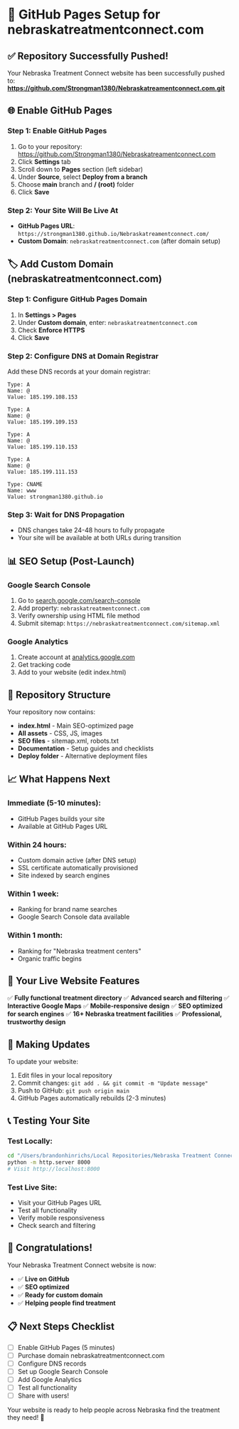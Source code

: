 # 🚀 GitHub Pages Setup for nebraskatreatmentconnect.com

## ✅ Repository Successfully Pushed!

Your Nebraska Treatment Connect website has been successfully pushed to:
**https://github.com/Strongman1380/Nebraskatreamentconnect.com.git**

## 🌐 Enable GitHub Pages

### Step 1: Enable GitHub Pages
1. Go to your repository: https://github.com/Strongman1380/Nebraskatreamentconnect.com
2. Click **Settings** tab
3. Scroll down to **Pages** section (left sidebar)
4. Under **Source**, select **Deploy from a branch**
5. Choose **main** branch and **/ (root)** folder
6. Click **Save**

### Step 2: Your Site Will Be Live At
- **GitHub Pages URL**: `https://strongman1380.github.io/Nebraskatreamentconnect.com/`
- **Custom Domain**: `nebraskatreatmentconnect.com` (after domain setup)

## 🏷️ Add Custom Domain (nebraskatreatmentconnect.com)

### Step 1: Configure GitHub Pages Domain
1. In **Settings > Pages**
2. Under **Custom domain**, enter: `nebraskatreatmentconnect.com`
3. Check **Enforce HTTPS**
4. Click **Save**

### Step 2: Configure DNS at Domain Registrar
Add these DNS records at your domain registrar:

```
Type: A
Name: @
Value: 185.199.108.153

Type: A  
Name: @
Value: 185.199.109.153

Type: A
Name: @
Value: 185.199.110.153

Type: A
Name: @
Value: 185.199.111.153

Type: CNAME
Name: www
Value: strongman1380.github.io
```

### Step 3: Wait for DNS Propagation
- DNS changes take 24-48 hours to fully propagate
- Your site will be available at both URLs during transition

## 📊 SEO Setup (Post-Launch)

### Google Search Console
1. Go to [search.google.com/search-console](https://search.google.com/search-console)
2. Add property: `nebraskatreatmentconnect.com`
3. Verify ownership using HTML file method
4. Submit sitemap: `https://nebraskatreatmentconnect.com/sitemap.xml`

### Google Analytics
1. Create account at [analytics.google.com](https://analytics.google.com)
2. Get tracking code
3. Add to your website (edit index.html)

## 🔧 Repository Structure

Your repository now contains:
- **index.html** - Main SEO-optimized page
- **All assets** - CSS, JS, images
- **SEO files** - sitemap.xml, robots.txt
- **Documentation** - Setup guides and checklists
- **Deploy folder** - Alternative deployment files

## 📈 What Happens Next

### Immediate (5-10 minutes):
- GitHub Pages builds your site
- Available at GitHub Pages URL

### Within 24 hours:
- Custom domain active (after DNS setup)
- SSL certificate automatically provisioned
- Site indexed by search engines

### Within 1 week:
- Ranking for brand name searches
- Google Search Console data available

### Within 1 month:
- Ranking for "Nebraska treatment centers"
- Organic traffic begins

## 🎯 Your Live Website Features

✅ **Fully functional treatment directory**
✅ **Advanced search and filtering**
✅ **Interactive Google Maps**
✅ **Mobile-responsive design**
✅ **SEO optimized for search engines**
✅ **16+ Nebraska treatment facilities**
✅ **Professional, trustworthy design**

## 🔄 Making Updates

To update your website:
1. Edit files in your local repository
2. Commit changes: `git add . && git commit -m "Update message"`
3. Push to GitHub: `git push origin main`
4. GitHub Pages automatically rebuilds (2-3 minutes)

## 📞 Testing Your Site

### Test Locally:
```bash
cd "/Users/brandonhinrichs/Local Repositories/Nebraska Treatment Connect"
python -m http.server 8000
# Visit http://localhost:8000
```

### Test Live Site:
- Visit your GitHub Pages URL
- Test all functionality
- Verify mobile responsiveness
- Check search and filtering

## 🎉 Congratulations!

Your Nebraska Treatment Connect website is now:
- ✅ **Live on GitHub**
- ✅ **SEO optimized**
- ✅ **Ready for custom domain**
- ✅ **Helping people find treatment**

## 📋 Next Steps Checklist

- [ ] Enable GitHub Pages (5 minutes)
- [ ] Purchase domain nebraskatreatmentconnect.com
- [ ] Configure DNS records
- [ ] Set up Google Search Console
- [ ] Add Google Analytics
- [ ] Test all functionality
- [ ] Share with users!

Your website is ready to help people across Nebraska find the treatment they need! 🌟